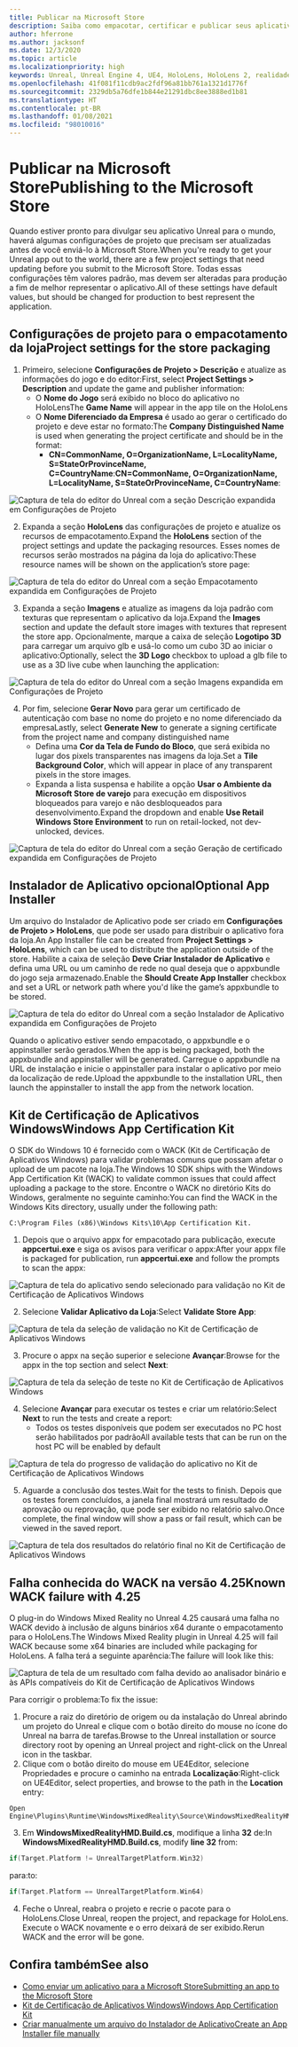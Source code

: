 ```yaml
---
title: Publicar na Microsoft Store
description: Saiba como empacotar, certificar e publicar seus aplicativos de Realidade Misturada do Unreal na Microsoft Store.
author: hferrone
ms.author: jacksonf
ms.date: 12/3/2020
ms.topic: article
ms.localizationpriority: high
keywords: Unreal, Unreal Engine 4, UE4, HoloLens, HoloLens 2, realidade misturada, desenvolvimento, documentação, guias, recursos, headset de realidade misturada, headset do windows mixed reality, headset de realidade virtual, publicação, distribuição, Microsoft Store
ms.openlocfilehash: 41f081f11cdb9ac2fdf96a81bb761a1321d1776f
ms.sourcegitcommit: 2329db5a76dfe1b844e21291dbc8ee3888ed1b81
ms.translationtype: HT
ms.contentlocale: pt-BR
ms.lasthandoff: 01/08/2021
ms.locfileid: "98010016"
---
```

# <a name="publishing-to-the-microsoft-store"></a><span data-ttu-id="71cc5-104">Publicar na Microsoft Store</span><span class="sxs-lookup"><span data-stu-id="71cc5-104">Publishing to the Microsoft Store</span></span>

<span data-ttu-id="71cc5-105">Quando estiver pronto para divulgar seu aplicativo Unreal para o mundo, haverá algumas configurações de projeto que precisam ser atualizadas antes de você enviá-lo à Microsoft Store.</span><span class="sxs-lookup"><span data-stu-id="71cc5-105">When you're ready to get your Unreal app out to the world, there are a few project settings that need updating before you submit to the Microsoft Store.</span></span> <span data-ttu-id="71cc5-106">Todas essas configurações têm valores padrão, mas devem ser alteradas para produção a fim de melhor representar o aplicativo.</span><span class="sxs-lookup"><span data-stu-id="71cc5-106">All of these settings have default values, but should be changed for production to best represent the application.</span></span>

## <a name="project-settings-for-the-store-packaging"></a><span data-ttu-id="71cc5-107">Configurações de projeto para o empacotamento da loja</span><span class="sxs-lookup"><span data-stu-id="71cc5-107">Project settings for the store packaging</span></span>

1. <span data-ttu-id="71cc5-108">Primeiro, selecione **Configurações de Projeto > Descrição** e atualize as informações do jogo e do editor:</span><span class="sxs-lookup"><span data-stu-id="71cc5-108">First, select **Project Settings > Description** and update the game and publisher information:</span></span> 
    * <span data-ttu-id="71cc5-109">O **Nome do Jogo** será exibido no bloco do aplicativo no HoloLens</span><span class="sxs-lookup"><span data-stu-id="71cc5-109">The **Game Name** will appear in the app tile on the HoloLens</span></span>
    * <span data-ttu-id="71cc5-110">O **Nome Diferenciado da Empresa** é usado ao gerar o certificado do projeto e deve estar no formato:</span><span class="sxs-lookup"><span data-stu-id="71cc5-110">The **Company Distinguished Name** is used when generating the project certificate and should be in the format:</span></span> 
        * <span data-ttu-id="71cc5-111">**CN=CommonName, O=OrganizationName, L=LocalityName, S=StateOrProvinceName, C=CountryName**:</span><span class="sxs-lookup"><span data-stu-id="71cc5-111">**CN=CommonName, O=OrganizationName, L=LocalityName, S=StateOrProvinceName, C=CountryName**:</span></span>

![Captura de tela do editor do Unreal com a seção Descrição expandida em Configurações de Projeto](images/unreal-publishing-img-01.png)

2. <span data-ttu-id="71cc5-113">Expanda a seção **HoloLens** das configurações de projeto e atualize os recursos de empacotamento.</span><span class="sxs-lookup"><span data-stu-id="71cc5-113">Expand the **HoloLens** section of the project settings and update the packaging resources.</span></span>  <span data-ttu-id="71cc5-114">Esses nomes de recursos serão mostrados na página da loja do aplicativo:</span><span class="sxs-lookup"><span data-stu-id="71cc5-114">These resource names will be shown on the application’s store page:</span></span>

![Captura de tela do editor do Unreal com a seção Empacotamento expandida em Configurações de Projeto](images/unreal-publishing-img-02.png)

3. <span data-ttu-id="71cc5-116">Expanda a seção **Imagens** e atualize as imagens da loja padrão com texturas que representam o aplicativo da loja.</span><span class="sxs-lookup"><span data-stu-id="71cc5-116">Expand the **Images** section and update the default store images with textures that represent the store app.</span></span>  <span data-ttu-id="71cc5-117">Opcionalmente, marque a caixa de seleção **Logotipo 3D** para carregar um arquivo glb e usá-lo como um cubo 3D ao iniciar o aplicativo:</span><span class="sxs-lookup"><span data-stu-id="71cc5-117">Optionally, select the **3D Logo** checkbox to upload a glb file to use as a 3D live cube when launching the application:</span></span>

![Captura de tela do editor do Unreal com a seção Imagens expandida em Configurações de Projeto](images/unreal-publishing-img-03.png)

4. <span data-ttu-id="71cc5-119">Por fim, selecione **Gerar Novo** para gerar um certificado de autenticação com base no nome do projeto e no nome diferenciado da empresa</span><span class="sxs-lookup"><span data-stu-id="71cc5-119">Lastly, select **Generate New** to generate a signing certificate from the project name and company distinguished name</span></span>  
    * <span data-ttu-id="71cc5-120">Defina uma **Cor da Tela de Fundo do Bloco**, que será exibida no lugar dos pixels transparentes nas imagens da loja.</span><span class="sxs-lookup"><span data-stu-id="71cc5-120">Set a **Tile Background Color**, which will appear in place of any transparent pixels in the store images.</span></span>
    * <span data-ttu-id="71cc5-121">Expanda a lista suspensa e habilite a opção **Usar o Ambiente da Microsoft Store de varejo** para execução em dispositivos bloqueados para varejo e não desbloqueados para desenvolvimento.</span><span class="sxs-lookup"><span data-stu-id="71cc5-121">Expand the dropdown and enable **Use Retail Windows Store Environment** to run on retail-locked, not dev-unlocked, devices.</span></span>

![Captura de tela do editor do Unreal com a seção Geração de certificado expandida em Configurações de Projeto](images/unreal-publishing-img-04.png)

## <a name="optional-app-installer"></a><span data-ttu-id="71cc5-123">Instalador de Aplicativo opcional</span><span class="sxs-lookup"><span data-stu-id="71cc5-123">Optional App Installer</span></span>

<span data-ttu-id="71cc5-124">Um arquivo do Instalador de Aplicativo pode ser criado em **Configurações de Projeto > HoloLens**, que pode ser usado para distribuir o aplicativo fora da loja.</span><span class="sxs-lookup"><span data-stu-id="71cc5-124">An App Installer file can be created from **Project Settings > HoloLens**, which can be used to distribute the application outside of the store.</span></span>  <span data-ttu-id="71cc5-125">Habilite a caixa de seleção **Deve Criar Instalador de Aplicativo** e defina uma URL ou um caminho de rede no qual deseja que o appxbundle do jogo seja armazenado.</span><span class="sxs-lookup"><span data-stu-id="71cc5-125">Enable the **Should Create App Installer** checkbox and set a URL or network path where you'd like the game’s appxbundle to be stored.</span></span>  

![Captura de tela do editor do Unreal com a seção Instalador de Aplicativo expandida em Configurações de Projeto](images/unreal-publishing-img-05.png)

<span data-ttu-id="71cc5-127">Quando o aplicativo estiver sendo empacotado, o appxbundle e o appinstaller serão gerados.</span><span class="sxs-lookup"><span data-stu-id="71cc5-127">When the app is being packaged, both the appxbundle and appinstaller will be generated.</span></span>  <span data-ttu-id="71cc5-128">Carregue o appxbundle na URL de instalação e inicie o appinstaller para instalar o aplicativo por meio da localização de rede.</span><span class="sxs-lookup"><span data-stu-id="71cc5-128">Upload the appxbundle to the installation URL, then launch the appinstaller to install the app from the network location.</span></span>

## <a name="windows-app-certification-kit"></a><span data-ttu-id="71cc5-129">Kit de Certificação de Aplicativos Windows</span><span class="sxs-lookup"><span data-stu-id="71cc5-129">Windows App Certification Kit</span></span>

<span data-ttu-id="71cc5-130">O SDK do Windows 10 é fornecido com o WACK (Kit de Certificação de Aplicativos Windows) para validar problemas comuns que possam afetar o upload de um pacote na loja.</span><span class="sxs-lookup"><span data-stu-id="71cc5-130">The Windows 10 SDK ships with the Windows App Certification Kit (WACK) to validate common issues that could affect uploading a package to the store.</span></span>  <span data-ttu-id="71cc5-131">Encontre o WACK no diretório Kits do Windows, geralmente no seguinte caminho:</span><span class="sxs-lookup"><span data-stu-id="71cc5-131">You can find the WACK in the Windows Kits directory, usually under the following path:</span></span> 

```
C:\Program Files (x86)\Windows Kits\10\App Certification Kit.
```

1. <span data-ttu-id="71cc5-132">Depois que o arquivo appx for empacotado para publicação, execute **appcertui.exe** e siga os avisos para verificar o appx:</span><span class="sxs-lookup"><span data-stu-id="71cc5-132">After your appx file is packaged for publication, run **appcertui.exe** and follow the prompts to scan the appx:</span></span>

![Captura de tela do aplicativo sendo selecionado para validação no Kit de Certificação de Aplicativos Windows](images/unreal-publishing-img-06.png)

2. <span data-ttu-id="71cc5-134">Selecione **Validar Aplicativo da Loja**:</span><span class="sxs-lookup"><span data-stu-id="71cc5-134">Select **Validate Store App**:</span></span>

![Captura de tela da seleção de validação no Kit de Certificação de Aplicativos Windows](images/unreal-publishing-img-07.png)

3. <span data-ttu-id="71cc5-136">Procure o appx na seção superior e selecione **Avançar**:</span><span class="sxs-lookup"><span data-stu-id="71cc5-136">Browse for the appx in the top section and select **Next**:</span></span>

![Captura de tela da seleção de teste no Kit de Certificação de Aplicativos Windows](images/unreal-publishing-img-08.png)

4. <span data-ttu-id="71cc5-138">Selecione **Avançar** para executar os testes e criar um relatório:</span><span class="sxs-lookup"><span data-stu-id="71cc5-138">Select **Next** to run the tests and create a report:</span></span>
    * <span data-ttu-id="71cc5-139">Todos os testes disponíveis que podem ser executados no PC host serão habilitados por padrão</span><span class="sxs-lookup"><span data-stu-id="71cc5-139">All available tests that can be run on the host PC will be enabled by default</span></span>

![Captura de tela do progresso de validação do aplicativo no Kit de Certificação de Aplicativos Windows](images/unreal-publishing-img-09.png)

5. <span data-ttu-id="71cc5-141">Aguarde a conclusão dos testes.</span><span class="sxs-lookup"><span data-stu-id="71cc5-141">Wait for the tests to finish.</span></span> <span data-ttu-id="71cc5-142">Depois que os testes forem concluídos, a janela final mostrará um resultado de aprovação ou reprovação, que pode ser exibido no relatório salvo.</span><span class="sxs-lookup"><span data-stu-id="71cc5-142">Once complete, the final window will show a pass or fail result, which can be viewed in the saved report.</span></span>

![Captura de tela dos resultados do relatório final no Kit de Certificação de Aplicativos Windows](images/unreal-publishing-img-10.png)

## <a name="known-wack-failure-with-425"></a><span data-ttu-id="71cc5-144">Falha conhecida do WACK na versão 4.25</span><span class="sxs-lookup"><span data-stu-id="71cc5-144">Known WACK failure with 4.25</span></span>

<span data-ttu-id="71cc5-145">O plug-in do Windows Mixed Reality no Unreal 4.25 causará uma falha no WACK devido à inclusão de alguns binários x64 durante o empacotamento para o HoloLens.</span><span class="sxs-lookup"><span data-stu-id="71cc5-145">The Windows Mixed Reality plugin in Unreal 4.25 will fail WACK because some x64 binaries are included while packaging for HoloLens.</span></span> <span data-ttu-id="71cc5-146">A falha terá a seguinte aparência:</span><span class="sxs-lookup"><span data-stu-id="71cc5-146">The failure will look like this:</span></span>

![Captura de tela de um resultado com falha devido ao analisador binário e às APIs compatíveis do Kit de Certificação de Aplicativos Windows](images/unreal-publishing-img-11.png)

<span data-ttu-id="71cc5-148">Para corrigir o problema:</span><span class="sxs-lookup"><span data-stu-id="71cc5-148">To fix the issue:</span></span>
1. <span data-ttu-id="71cc5-149">Procure a raiz do diretório de origem ou da instalação do Unreal abrindo um projeto do Unreal e clique com o botão direito do mouse no ícone do Unreal na barra de tarefas.</span><span class="sxs-lookup"><span data-stu-id="71cc5-149">Browse to the Unreal installation or source directory root by opening an Unreal project and right-click on the Unreal icon in the taskbar.</span></span>
2. <span data-ttu-id="71cc5-150">Clique com o botão direito do mouse em UE4Editor, selecione Propriedades e procure o caminho na entrada **Localização**:</span><span class="sxs-lookup"><span data-stu-id="71cc5-150">Right-click on UE4Editor, select properties, and browse to the path in the **Location** entry:</span></span>

```
Open Engine\Plugins\Runtime\WindowsMixedReality\Source\WindowsMixedRealityHMD\WindowsMixedRealityHMD.Build.cs.
```

3. <span data-ttu-id="71cc5-151">Em **WindowsMixedRealityHMD.Build.cs**, modifique a linha **32** de:</span><span class="sxs-lookup"><span data-stu-id="71cc5-151">In **WindowsMixedRealityHMD.Build.cs**, modify **line 32** from:</span></span>

```cpp
if(Target.Platform != UnrealTargetPlatform.Win32)
```

<span data-ttu-id="71cc5-152">para:</span><span class="sxs-lookup"><span data-stu-id="71cc5-152">to:</span></span>

```cpp
if(Target.Platform == UnrealTargetPlatform.Win64)

```

4. <span data-ttu-id="71cc5-153">Feche o Unreal, reabra o projeto e recrie o pacote para o HoloLens.</span><span class="sxs-lookup"><span data-stu-id="71cc5-153">Close Unreal, reopen the project, and repackage for HoloLens.</span></span>  <span data-ttu-id="71cc5-154">Execute o WACK novamente e o erro deixará de ser exibido.</span><span class="sxs-lookup"><span data-stu-id="71cc5-154">Rerun WACK and the error will be gone.</span></span> 

## <a name="see-also"></a><span data-ttu-id="71cc5-155">Confira também</span><span class="sxs-lookup"><span data-stu-id="71cc5-155">See also</span></span>

* [<span data-ttu-id="71cc5-156">Como enviar um aplicativo para a Microsoft Store</span><span class="sxs-lookup"><span data-stu-id="71cc5-156">Submitting an app to the Microsoft Store</span></span>](../../distribute/submitting-an-app-to-the-microsoft-store.md)
* [<span data-ttu-id="71cc5-157">Kit de Certificação de Aplicativos Windows</span><span class="sxs-lookup"><span data-stu-id="71cc5-157">Windows App Certification Kit</span></span>](https://developer.microsoft.com/windows/downloads/app-certification-kit)
* [<span data-ttu-id="71cc5-158">Criar manualmente um arquivo do Instalador de Aplicativo</span><span class="sxs-lookup"><span data-stu-id="71cc5-158">Create an App Installer file manually</span></span>](https://docs.microsoft.com/windows/msix/app-installer/how-to-create-appinstaller-file)